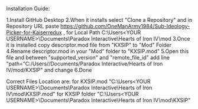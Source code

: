 Installation Guide:

1.Install GitHub Desktop
2.When it installs select "Clone a Repository" and in Repository URL paste https://github.com/OneManArmy1984/Sub-Ideology-Picker-for-Kaiserredux , for Local Path C:\Users\<YOUR USERNAME>\Documents\Paradox Interactive\Hearts of Iron IV\mod
3.Once it is installed copy descriptor.mod file from "KXSIP" to "Mod" Folder
4.Rename descriptor.mod in your "Mod" folder to "KXSIP.mod"
5.Open this file and between "supported_version" and "remote_file_id" add line "path="C:/Users/<YOUR USERNAME>/Documents/Paradox Interactive/Hearts of Iron IV/mod/KXSIP" and change <YOUR USERNAME>
6.Done

Correct Files Location are:
for KXSIP.mod "C:\Users\<YOUR USERNAME>\Documents\Paradox Interactive\Hearts of Iron IV\mod\KXSIP.mod"
for KXSIP folder "C:\Users\<YOUR USERNAME>\Documents\Paradox Interactive\Hearts of Iron IV\mod\KXSIP"

